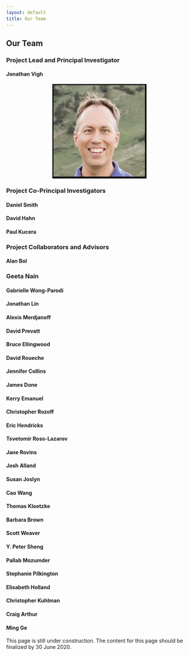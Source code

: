 ```yaml
---
layout: default
title: Our Team
---
```


## Our Team


### Project Lead and Principal Investigator

#### Jonathan Vigh

<img src="../../images/people/Jonathan_Vigh_head_shot_foothills_2019.PNG" alt="Head shot of Jonathan Vigh with backdrop of the Flatirons" style="display: block; margin: auto; max-height: 300px;">


### Project Co-Principal Investigators

#### Daniel Smith

#### David Hahn

#### Paul Kucera


### Project Collaborators and Advisors

#### Alan Bol

### Geeta Nain

#### Gabrielle Wong-Parodi

#### Jonathan Lin

#### Alexis Merdjanoff

#### David Prevatt

#### Bruce Ellingwood

#### David Roueche

#### Jennifer Collins

#### James Done

#### Kerry Emanuel

#### Christopher Rozoff

#### Eric Hendricks

#### Tsvetomir Ross-Lazarov

#### Jane Rovins

#### Josh Alland

#### Susan Joslyn

#### Cao Wang

#### Thomas Kloetzke

#### Barbara Brown

#### Scott Weaver

#### Y. Peter Sheng

#### Pallab Mozumder

#### Stephanie Pilkington

#### Elisabeth Holland

#### Christopher Kuhlman

#### Craig Arthur

#### Ming Ge 


This page is still under construction. The content for this page should be finalized by 30 June 2020.
